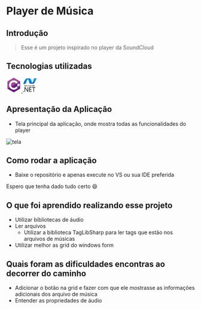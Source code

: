 # Player de Música

## Introdução

> Esse é um projeto inspirado no player da SoundCloud

## Tecnologias utilizadas
<p align="left"><a href="https://www.w3schools.com/cs/" target="_blank"> <img src="https://raw.githubusercontent.com/devicons/devicon/master/icons/csharp/csharp-original.svg" alt="csharp" width="40" height="40"/> </a> <a href="https://dotnet.microsoft.com/" target="_blank"> <img src="https://raw.githubusercontent.com/devicons/devicon/master/icons/dot-net/dot-net-original-wordmark.svg" alt="dotnet" width="40" height="40"/> </a> </p>

## Apresentação da Aplicação

- Tela principal da aplicação, onde mostra todas as funcionalidades do player

![tela](https://user-images.githubusercontent.com/39220517/127071383-3f7d78e6-6245-49a8-b48c-e1e8c358b67a.png)

## Como rodar a aplicação

- Baixe o repositório e apenas execute no VS ou sua IDE preferida

Espero que tenha dado tudo certo :smile:

## O que foi aprendido realizando esse projeto

- Utilizar bibliotecas de áudio
- Ler arquivos
    - Utilizar a biblioteca TagLibSharp para ler tags que estão nos arquivos de músicas
- Utilizar melhor as grid do windows form
    
 ## Quais foram as dificuldades encontras ao decorrer do caminho
 
  - Adicionar o botão na grid e fazer com que ele mostrasse as informações adicionais dos arquivo de música
  - Entender as propriedades de áudio
